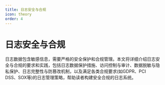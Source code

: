 ```yaml
---
title: 日志安全与合规
icon: theory
order: 4
---
```


# 日志安全与合规

日志数据包含敏感信息，需要严格的安全保护和合规管理。本文将详细介绍日志安全与合规的要求和实践，包括日志数据保护措施、访问控制与审计、数据脱敏与隐私保护、日志完整性与防篡改机制，以及满足各类合规要求(如GDPR、PCI DSS、SOX等)的日志管理策略，帮助读者构建安全合规的日志系统。
